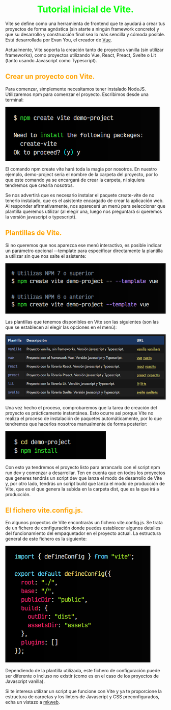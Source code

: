 # <span style="color:lime"><center>Tutorial inicial de Vite.</center></span>

Vite se define como una herramienta de frontend que te ayudará a crear tus proyectos de forma agnóstica (sin atarte a ningún framework concreto) y que su desarrollo y construcción final sea lo más sencilla y cómoda posible. Está desarrollada por Evan You, el creador de [Vue](https://lenguajejs.com/vuejs/).

Actualmente, Vite soporta la creación tanto de proyectos vanilla (sin utilizar frameworks), como proyectos utilizando Vue, React, Preact, Svelte o Lit (tanto usando Javascript como Typescript).

## <span style="color:orange">Crear un proyecto con Vite.</span>
Para comenzar, simplemente necesitamos tener instalado NodeJS. Utilizaremos npm para comenzar el proyecto. Escribimos desde una terminal:

![alt text](./imagenes-vite-tutorial-inicio/image.png)

El comando npm create vite hará toda la magia por nosotros. En nuestro ejemplo, demo-project sería el nombre de la carpeta del proyecto, por lo que este comando ya se encargará de crear la carpeta, ni siquiera tendremos que crearla nosotros.

Se nos advertirá que es necesario instalar el paquete create-vite de no tenerlo instalado, que es el asistente encargado de crear la aplicación web. Al responder afirmativamente, nos aparecerá un menú para seleccionar que plantilla queremos utilizar (al elegir una, luego nos preguntará si queremos la versión javascript o typescript).

## <span style="color:orange">Plantillas de Vite.</span>
Si no queremos que nos aparezca ese menú interactivo, es posible indicar un parámetro opcional --template para especificar directamente la plantilla a utilizar sin que nos salte el asistente:

![alt text](./imagenes-vite-tutorial-inicio/image-1.png)

Las plantillas que tenemos disponibles en Vite son las siguientes (son las que se establecen al elegir las opciones en el menú):

![alt text](./imagenes-vite-tutorial-inicio/image-2.png)

Una vez hecho el proceso, comprobaremos que la tarea de creación del proyecto es prácticamente instantánea. Esto ocurre así porque Vite no realiza el proceso de instalación de paquetes automáticamente, por lo que tendremos que hacerlos nosotros manualmente de forma posterior:

![alt text](./imagenes-vite-tutorial-inicio/image-3.png)

Con esto ya tendremos el proyecto listo para arrancarlo con el script npm run dev y comenzar a desarrollar. Ten en cuenta que en todos los proyectos que generes tendrás un script dev que lanza el modo de desarrollo de Vite y, por otro lado, tendrás un script build que lanza el modo de producción de Vite, que es el que genera la subida en la carpeta dist, que es la que irá a producción.

## <span style="color:orange">El fichero vite.config.js.</span>
En algunos proyectos de Vite encontrarás un fichero vite.config.js. Se trata de un fichero de configuración donde puedes establecer algunos detalles del funcionamiento del empaquetador en el proyecto actual. La estructura general de este fichero es la siguiente:

![alt text](./imagenes-vite-tutorial-inicio/image-4.png)

Dependiendo de la plantilla utilizada, este fichero de configuración puede ser diferente o incluso no existir (como es en el caso de los proyectos de Javascript vanilla).

Si te interesa utilizar un script que funcione con Vite y ya te proporcione la estructura de carpetas y los linters de Javascript y CSS preconfigurados, echa un vistazo a [mkweb](https://manz.dev/software/mkweb).




